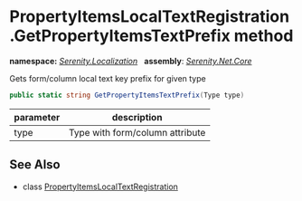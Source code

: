 # PropertyItemsLocalTextRegistration.GetPropertyItemsTextPrefix method
**namespace:** *[Serenity.Localization](../../README.md#serenity.localization-namespace)*   **assembly**: *[Serenity.Net.Core](../../README.md)*

Gets form/column local text key prefix for given type

```csharp
public static string GetPropertyItemsTextPrefix(Type type)
```

| parameter | description |
| --- | --- |
| type | Type with form/column attribute |

## See Also

* class [PropertyItemsLocalTextRegistration](../PropertyItemsLocalTextRegistration.md)